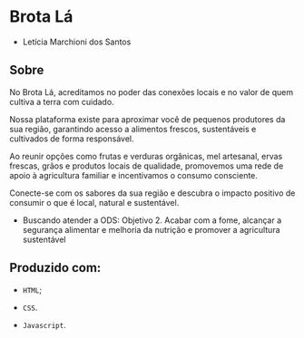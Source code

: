# Brota Lá

* Letícia Marchioni dos Santos
 
## Sobre

No Brota Lá, acreditamos no poder das conexões locais e no valor de quem cultiva a terra com cuidado. 

Nossa plataforma existe para aproximar você de pequenos produtores da sua região, garantindo acesso a alimentos frescos, sustentáveis e cultivados de forma responsável. 

Ao reunir opções como frutas e verduras orgânicas, mel artesanal, ervas frescas, grãos e produtos locais de qualidade, promovemos uma rede de apoio à agricultura familiar e incentivamos o consumo consciente.

Conecte-se com os sabores da sua região e descubra o impacto positivo de consumir o que é local, natural e sustentável.

* Buscando atender a ODS:
Objetivo 2. Acabar com a fome, alcançar a segurança alimentar e melhoria da nutrição e promover a agricultura sustentável

## Produzido com:

* `HTML`;

* `CSS`.

* `Javascript`. 

